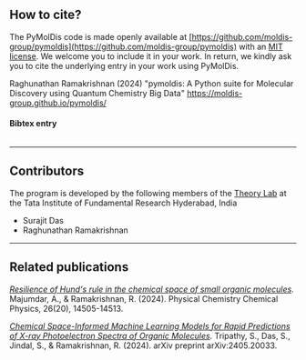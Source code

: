 ## How to cite?

The PyMolDis code is made openly available at [https://github.com/moldis-group/pymoldis](https://github.com/moldis-group/pymoldis) with an [MIT license](). We welcome you to include it in your work. In return, we kindly ask you to cite the underlying entry in your work using PyMolDis.

Raghunathan Ramakrishnan (2024) "pymoldis: A Python suite for Molecular Discovery using Quantum Chemistry Big Data" https://moldis-group.github.io/pymoldis/

#### Bibtex entry
```
```

* * *

## Contributors
The program is developed by the following members of the [Theory Lab](https://www.tifrh.res.in/~ramakrishnan/) at the Tata Institute of Fundamental Research Hyderabad, India

* Surajit Das
* Raghunathan Ramakrishnan

* * *

## Related publications

[_Resilience of Hund's rule in the chemical space of small organic molecules_](https://doi.org/10.1039/D4CP00886C). 
Majumdar, A., & Ramakrishnan, R. (2024).
Physical Chemistry Chemical Physics, 26(20), 14505-14513.

[_Chemical Space-Informed Machine Learning Models for Rapid Predictions of X-ray Photoelectron Spectra of Organic Molecules_](https://arxiv.org/abs/2405.20033).
Tripathy, S., Das, S., Jindal, S., & Ramakrishnan, R. (2024).
arXiv preprint arXiv:2405.20033.

